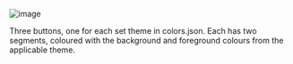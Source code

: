 ![image](/uploads/f9a629caea630f04f6c9fd324bc4a084/image.png)

Three buttons, one for each set theme in colors.json. Each has two segments, coloured with the background and foreground colours from the applicable theme.